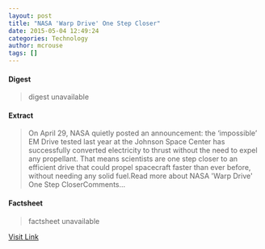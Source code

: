 ```yaml
---
layout: post
title: "NASA 'Warp Drive' One Step Closer"
date: 2015-05-04 12:49:24
categories: Technology
author: mcrouse
tags: []
---
```



#### Digest
>digest unavailable

#### Extract
>On April 29, NASA quietly posted an announcement: the ‘impossible’ EM Drive tested last year at the Johnson Space Center has successfully converted electricity to thrust without the need to expel any propellant. That means scientists are one step closer to an efficient drive that could propel spacecraft faster than ever before, without needing any solid fuel.Read more about NASA &#039;Warp Drive&#039; One Step CloserComments...

#### Factsheet
>factsheet unavailable

[Visit Link](http://www.pddnet.com/news/2015/05/nasa-warp-drive-one-step-closer)


